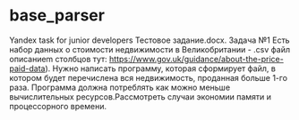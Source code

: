 # base_parser
Yandex task for junior developers
Тестовое задание.docx. Задача №1
 Есть набор данных о стоимости недвижимости в Великобритании - .csv файл описаниеm столбцов тут: https://www.gov.uk/guidance/about-the-price-paid-data). Нужно написать программу, которая сформирует файл, в котором будет перечислена вся недвижимость, проданная больше 1-го раза. Программа должна потреблять как можно меньше вычислительных ресурсов.Рассмотреть случаи экономии памяти и процессорного времени.
 
